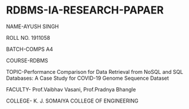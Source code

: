 # RDBMS-IA-RESEARCH-PAPAER

NAME-AYUSH SINGH

ROLL NO. 1911058

BATCH-COMPS A4

COURSE-RDBMS

TOPIC-Performance Comparison for Data Retrieval from
      NoSQL and SQL Databases: A Case Study for
      COVID-19 Genome Sequence Dataset
      
FACULTY- Prof.Vaibhav Vasani, Prof.Pradnya Bhangle

COLLEGE- K. J. SOMAIYA COLLEGE OF ENGINEERING
